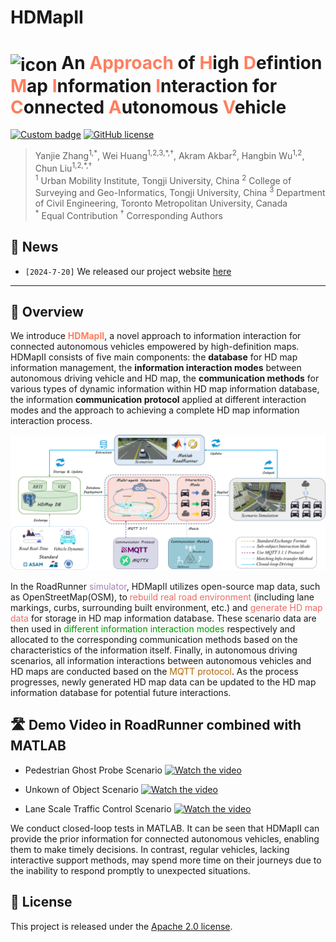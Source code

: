 # HDMapII
# <img src="figures/hdmapii.ico" alt="icon" style="width: 40px; height: 40px; vertical-align: middle;"> An <span style="color:#ff7e5f">Approach</span> of <span style="color:#ff7e5f">H</span>igh <span style="color:#ff7e5f">D</span>efintion <span style="color:#ff7e5f">M</span>ap <span style="color:#ff7e5f">I</span>nformation <span style="color:#ff7e5f">I</span>nteraction for <span style="color:#ff7e5f">C</span>onnected <span style="color:#ff7e5f">A</span>utonomous <span style="color:#ff7e5f">V</span>ehicle


[![Custom badge](https://img.shields.io/badge/Project-page-green?logo=document)](https://) [![GitHub license](https://img.shields.io/badge/License-Apache--2.0-red)](https://www.apache.org/licenses/LICENSE-2.0)




> Yanjie Zhang<sup>1,\*</sup>, Wei Huang<sup>1,2,3,\*,†</sup>, Akram Akbar<sup>2</sup>, Hangbin Wu<sup>1,2</sup>, Chun Liu<sup>1,2,\*,†</sup><br>
> <sup>1</sup> Urban Mobility Institute, Tongji University, China <sup>2</sup> College of Surveying and Geo-Informatics, Tongji University, China <sup>3</sup> Department of Civil Engineering, Toronto Metropolitan University, Canada<br>
> <sup>\*</sup> Equal Contribution <sup>†</sup> Corresponding Authors

## 📖 News

- `[2024-7-20]` We released our project website [here](https://github.com/yanjie99/HDMapII)

---

## 🎯 Overview
We introduce **<span style="color:#ff7e5f">HDMapII</span>**, a novel approach to information interaction for connected autonomous vehicles empowered by high-definition maps. HDMapII consists of five main components: the **database** for HD map information management, the **information interaction modes** between autonomous driving vehicle and HD map, the **communication methods** for various types of dynamic information within HD map information database, the information **communication protocol** applied at different interaction modes and the approach to achieving a complete HD map information interaction process.

<p align="center">
  <img src="figures/figure1.png" alt="pipeline" width="600">
</p>

In the RoadRunner <span style="color:#A680B8">simulator</span>, HDMapII utilizes open-source map data, such as OpenStreetMap(OSM), to <span style="color:#EA6B66">rebuild real road environment</span> (including lane markings, curbs, surrounding built environment, etc.) and <span style="color:#EA6B66">generate HD map data</span> for storage in HD map information database. These scenario data are then used in <span style="color:#009600">different information interaction modes</span> respectively and allocated to the corresponding communication methods based on the characteristics of the information itself. Finally, in autonomous driving scenarios, all information interactions between autonomous vehicles and HD maps are conducted based on the <span style="color:#B46504">MQTT protocol</span>. As the process progresses, newly generated HD map data can be updated to the HD map information database for potential future interactions.


## 🛣️ Demo Video in RoadRunner combined with MATLAB
- Pedestrian Ghost Probe Scenario
[![Watch the video](https://img.youtube.com/vi/uWJD2UlZEeg/maxresdefault.jpg)](https://www.youtube.com/watch?v=uWJD2UlZEeg)

- Unkown of Object Scenario
[![Watch the video](https://img.youtube.com/vi/eML9u1wdsxs/maxresdefault.jpg)](https://www.youtube.com/watch?v=eML9u1wdsxs)


- Lane Scale Traffic Control Scenario
[![Watch the video](https://img.youtube.com/vi/b9_OAiUFXcs/maxresdefault.jpg)](https://www.youtube.com/watch?v=b9_OAiUFXcs)



We conduct closed-loop tests in MATLAB. It can be seen that HDMapII can provide the prior information for connected autonomous vehicles, enabling them to make timely decisions. In contrast, regular vehicles, lacking interactive support methods, may spend more time on their journeys due to the inability to respond promptly to unexpected situations. 


## 📄 License

This project is released under the [Apache 2.0 license](LICENSE). 
